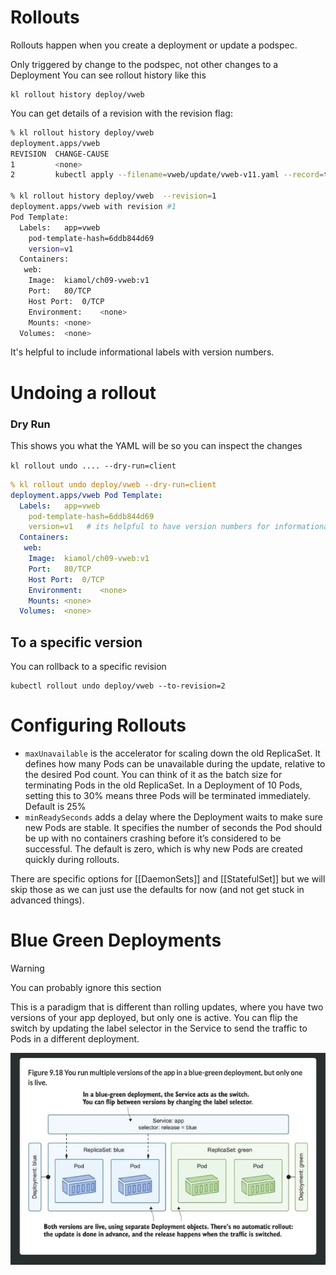 # Rollouts

Rollouts happen when you create a deployment or update a podspec.

Only triggered by change to the podspec, not other changes to a Deployment
You can see rollout history like this 

```
kl rollout history deploy/vweb
```

You can get details of a revision with the revision flag:

```bash
% kl rollout history deploy/vweb                                                                                             
deployment.apps/vweb
REVISION  CHANGE-CAUSE
1         <none>
2         kubectl apply --filename=vweb/update/vweb-v11.yaml --record=true

% kl rollout history deploy/vweb  --revision=1                                                                               
deployment.apps/vweb with revision #1
Pod Template:
  Labels:	app=vweb
	pod-template-hash=6ddb844d69
	version=v1
  Containers:
   web:
    Image:	kiamol/ch09-vweb:v1
    Port:	80/TCP
    Host Port:	0/TCP
    Environment:	<none>
    Mounts:	<none>
  Volumes:	<none>
```

It's helpful to include informational labels with version numbers.


# Undoing a rollout

### Dry Run
This shows you what the YAML will be  so you can inspect the changes

`kl rollout undo .... --dry-run=client`

```yaml
% kl rollout undo deploy/vweb --dry-run=client                                                                               
deployment.apps/vweb Pod Template:
  Labels:	app=vweb
	pod-template-hash=6ddb844d69
	version=v1   # its helpful to have version numbers for informational purposes
  Containers:
   web:
    Image:	kiamol/ch09-vweb:v1
    Port:	80/TCP
    Host Port:	0/TCP
    Environment:	<none>
    Mounts:	<none>
  Volumes:	<none>
```

## To a specific version

You can rollback to a specific revision 

```
kubectl rollout undo deploy/vweb --to-revision=2
```


# Configuring Rollouts

- `maxUnavailable` is the accelerator for scaling down the old ReplicaSet. It defines how many Pods can be unavailable during the update, relative to the desired Pod count. You can think of it as the batch size for terminating Pods in the old ReplicaSet. In a Deployment of 10 Pods, setting this to 30% means three Pods will be terminated immediately. Default is 25%
- `minReadySeconds` adds a delay where the Deployment waits to make sure new Pods are stable. It specifies the number of seconds the Pod should be up with no containers crashing before it’s considered to be successful. The default is zero, which is why new Pods are created quickly during rollouts.

There are specific options for [[DaemonSets]] and [[StatefulSet]] but we will skip those as we can just use the defaults for now (and not get stuck in advanced things).


# Blue Green Deployments

> [!Warning]
> You can probably ignore this section


This is a paradigm that is different than rolling updates, where you have two versions of your app deployed, but only one is active.  You can flip the switch by updating the label selector in the Service to send the traffic to Pods in a different deployment. 

![](20221213102708.png)